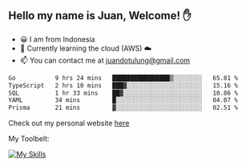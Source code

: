 ## Hello my name is Juan, Welcome! ✋

- 😀 I am from Indonesia
- 📖 Currently learning the cloud (AWS) ☁️
- 📫 You can contact me at juandotulung@gmail.com

<!--START_SECTION:waka-->

```txt
Go           9 hrs 24 mins   ████████████████▒░░░░░░░░   65.81 %
TypeScript   2 hrs 10 mins   ███▓░░░░░░░░░░░░░░░░░░░░░   15.16 %
SQL          1 hr 33 mins    ██▓░░░░░░░░░░░░░░░░░░░░░░   10.86 %
YAML         34 mins         █░░░░░░░░░░░░░░░░░░░░░░░░   04.07 %
Prisma       21 mins         ▓░░░░░░░░░░░░░░░░░░░░░░░░   02.51 %
```

<!--END_SECTION:waka-->

Check out my personal website [here](https://juanchristian.com)

My Toolbelt:

[![My Skills](https://skillicons.dev/icons?i=go,js,ts,nodejs,express,react,nextjs,vue,tailwind,vite,html,css,python,php,aws,bash,linux,postgres,mysql,redis,kafka,docker,vercel,netlify,vscode,figma)](https://skillicons.dev)

